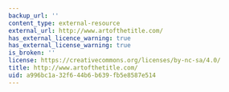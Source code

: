 ```yaml
---
backup_url: ''
content_type: external-resource
external_url: http://www.artofthetitle.com/
has_external_licence_warning: true
has_external_license_warning: true
is_broken: ''
license: https://creativecommons.org/licenses/by-nc-sa/4.0/
title: http://www.artofthetitle.com/
uid: a996bc1a-32f6-44b6-b639-fb5e8587e514
---
```

